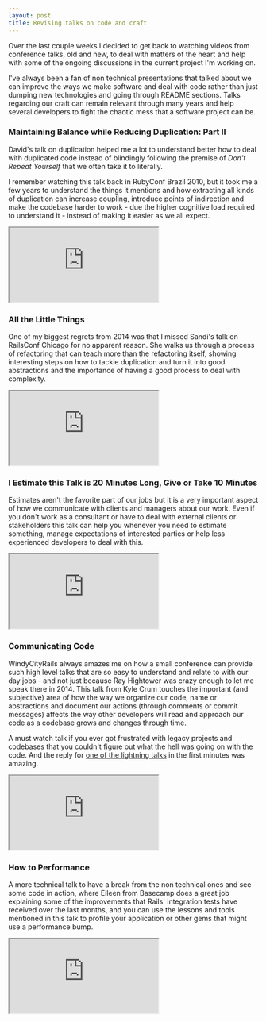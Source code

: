 ```yaml
---
layout: post
title: Revising talks on code and craft
---
```


Over the last couple weeks I decided to get back to watching videos from
conference talks, old and new, to deal with matters of the heart and help
with some of the ongoing discussions in the current project I'm working on.

I've always been a fan of non technical presentations that talked about we can
improve the ways we make software and deal with code rather than just dumping
new technologies and going through README sections. Talks regarding our craft
can remain relevant through many years and help several developers to fight
the chaotic mess that a software project can be.

### Maintaining Balance while Reducing Duplication: Part II

David's talk on duplication helped me a lot to understand better how to deal with
duplicated code instead of blindingly following the premise of *Don't Repeat Yourself*
that we often take it to literally.

I remember watching this talk back in RubyConf Brazil 2010, but it took me a few
years to understand the things it mentions and how extracting all kinds of duplication
can increase coupling, introduce points of indirection and make the codebase
harder to work - due the higher cognitive load required to understand it - instead
of making it easier as we all expect.

<div class='embed-responsive embed-responsive-16by9'>
  <iframe class='embed-responsive-item' src='https://www.youtube.com/embed/UvlyJv0eIf8'
    allowfullscreen></iframe>
</div>

### All the Little Things

One of my biggest regrets from 2014 was that I missed Sandi's talk on RailsConf
Chicago for no apparent reason. She walks us through a process of refactoring
that can teach more than the refactoring itself, showing interesting steps on
how to tackle duplication and turn it into good abstractions and the importance
of having a good process to deal with complexity.

<div class='embed-responsive embed-responsive-16by9'>
  <iframe class='embed-responsive-item' src='https://www.youtube.com/embed/8bZh5LMaSmE'
  allowfullscreen></iframe>
</div>

### I Estimate this Talk is 20 Minutes Long, Give or Take 10 Minutes

Estimates aren't the favorite part of our jobs but it is a very important aspect
of how we communicate with clients and managers about our work. Even if you don't
work as a consultant or have to deal with external clients or stakeholders this
talk can help you whenever you need to estimate something, manage expectations
of interested parties or help less experienced developers to deal with this.

<div class='embed-responsive embed-responsive-16by9'>
  <iframe class='embed-responsive-item' src='https://www.youtube.com/embed/FWr7L4YFzCA' allowfullscreen></iframe>
</div>

### Communicating Code

WindyCityRails always amazes me on how a small conference can provide such high
level talks that are so easy to understand and relate to with our day jobs -
and not just because Ray Hightower was crazy enough to let me speak there in
2014. This talk from Kyle Crum touches the important (and subjective) area of
how the way we organize our code, name or abstractions and document our actions
(through comments or commit messages) affects the way other developers will read
and approach our code as a codebase grows and changes through time.

A must watch talk if you ever got frustrated with legacy projects and codebases
that you couldn't figure out what the hell was going on with the code. And the
reply  for [one of the lightning talks](https://vimeo.com/140388283) in the
first minutes was amazing.

<div class='embed-responsive embed-responsive-16by9'>
  <iframe src='https://player.vimeo.com/video/140388278?color=b12129&byline=0&portrait=0' class='embed-responsive-item' allowfullscreen></iframe>
</div>

### How to Performance

A more technical talk to have a break from the non technical ones and see some
code in action, where Eileen from Basecamp does a great job explaining some of
the improvements that Rails' integration tests have received over the last months,
and you can use the lessons and tools mentioned in this talk to profile your
application or other gems that might use a performance bump.

<div class='embed-responsive embed-responsive-16by9'>
  <iframe src='https://player.vimeo.com/video/140388293?color=b12129&byline=0&portrait=0' class='embed-responsive-item' allowfullscreen></iframe>
</div>
